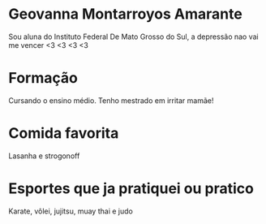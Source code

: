 # Geovanna Montarroyos Amarante 

Sou aluna do Instituto Federal De Mato Grosso do Sul, a depressão nao vai me vencer <3 <3 <3 <3

# Formação

Cursando o ensino médio.
Tenho mestrado em irritar mamãe!

# Comida favorita

Lasanha e strogonoff

# Esportes que ja pratiquei ou pratico

Karate, vôlei, jujitsu, muay thai e judo

